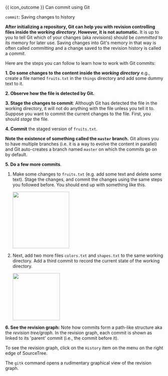 <span id="prereqs"><panel src="../init/unit-inElsewhere-asFlat.md" boilerplate header="{{ icon_prereq }} %%Git & GitHub → Init%%" popup-url="{{ baseUrl }}/gitAndGithub/init" /></span>

<span id="outcomes">{{ icon_outcome }} Can commit using Git</span>

<span id="title">`commit`: Saving changes to history</span>

<div id="body">

**After initializing a repository, Git can help you with revision controlling files inside the _working directory_. However, it is not automatic.** It is up to you to tell Git which of your changes (aka _revisions_) should be _committed_ to its memory for later use. Saving changes into Git's memory in that way is often called _committing_ and a change saved to the revision history is called a _commit_.

<box type="definition" seamless>
  <include src="../../common/definitions.md#def-working-directory" />
</box>
<box type="definition" seamless>
  <include src="../../common/definitions.md#def-commit" />
</box>

Here are the steps you can follow to learn how to work with Git commits:

**1. Do some changes to the content inside the _working directory_** e.g., create a file named `fruits.txt` in the `things` directory and add some dummy text to it.

**2. Observe how the file is detected by Git.**

<tabs>
  <tab header="SourceTree">
    <include src="./sourcetree_1.md" />
  </tab>
  <tab header="CLI">
    <include src="./cli_1.md" />
  </tab>
</tabs>

**3. Stage the changes to commit**: Although Git has detected the file in the working directory, it will not do anything with the file unless you tell it to. Suppose you want to commit the current changes to the file. First, you should _stage_ the file.


<box type="definition" seamless>
  <include src="../../common/definitions.md#def-stage" />
</box>

<tabs>
  <tab header="SourceTree">
    <include src="./sourcetree_2.md" />
  </tab>
  <tab header="CLI">
    <include src="./cli_2.md" />
  </tab>
</tabs>

**4. Commit** the staged version of `fruits.txt`.

<tabs>
  <tab header="SourceTree">
    <include src="./sourcetree_3.md" />
  </tab>
  <tab header="CLI">
    <include src="./cli_3.md" />
  </tab>
</tabs>

**Note the existence of something called the `master` branch.** Git allows you to have multiple branches (i.e. it is a way to evolve the content in parallel) and Git auto-creates a branch named `master` on which the commits go on by default.

**5. Do a few more commits**.

1. Make some changes to `fruits.txt` (e.g. add some text and delete some text). Stage the changes, and commit the changes using the same steps you followed before. You should end up with something like this.

   <img src="{{baseUrl}}/gitAndGithub/commit/images/sourcetree_6.png" height="180" />
   <p/>

1. Next, add two more files `colors.txt` and `shapes.txt` to the same working directory. Add a third commit to record the current state of the working directory.

   <img src="{{baseUrl}}/gitAndGithub/commit/images/sourcetree_7.png" height="150" />
   <p/>

**6. See the revision graph:**  Note how commits form a path-like structure aka the _revision tree/graph_. In the revision graph, each commit is shown as linked to its 'parent' commit (i.e., the commit before it).

<tabs>
  <tab header="SourceTree">

To see the revision graph, click on the `History` item on the menu on the right edge of SourceTree.
  </tab>
  <tab header="CLI">

The `gitk` command opens a rudimentary graphical view of the revision graph.
  </tab>
</tabs>

</div>

<div id="extras">
  <include src="resources.md"/>
</div>
